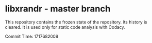 # libxrandr - master branch

This repository contains the frozen state of the repository.
Its history is cleared. It is used only for static code
analysis with Codacy.

Commit Time: 1717682008